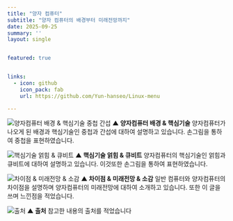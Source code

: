```yaml
---
title: "양자 컴퓨터"
subtitle: "양자 컴퓨터의 배경부터 미래전망까지"
date: 2025-09-25
summary: ''
layout: single


featured: true


links:
  - icon: github
    icon_pack: fab
    url: https://github.com/Yun-hanseo/Linux-menu

---
```


![양자컴퓨터 배경 & 핵심기술 중첩 간섭](hsprojects/quantum1.png)
**▲ 양자컴퓨터 배경 & 핵심기술**
양자컴퓨터가 나오게 된 배경과 핵심기술인 중첩과 간섭에 대하여 설명하고 있습니다. 손그림을 통하여 중첩을 표현하였습니다.

![핵심기술 얽힘 & 큐비트 ](hsprojects/quantum2.png)
**▲ 핵심기술 얽힘 & 큐비트**
양자컴퓨터의 핵심기술인 얽힘과 큐비트에 대하여 설명하고 있습니다. 이것또한 손그림을 통하여 표현하였습니다.

![차이점 & 미래전망 & 소감](hsprojects/quantum3.png)
**▲ 차이점 & 미래전망 & 소감**
일반 컴퓨터와 양자컴퓨터의 차이점을 설명하며 양자컴퓨터의 미래전망에 대하여 소개하고 있습니다. 또한 이 글을 쓰며 느낀점을 적었습니다.

![출처](hsprojects/quantum4.png)
**▲ 출처**
참고한 내용의 출처를 적었습니다
